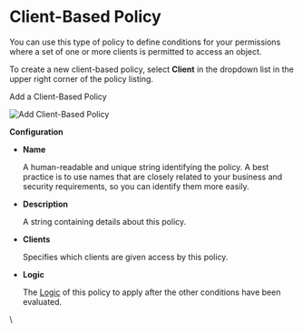# Client-Based Policy

You can use this type of policy to define conditions for your permissions where a set of one or more clients is permitted to access an object.

To create a new client-based policy, select **Client** in the dropdown list in the upper right corner of the policy listing.

Add a Client-Based Policy

![Add Client-Based Policy](https://wjw465150.gitbooks.io/keycloak-documentation/content/authorization\_services/keycloak-images/policy/create-client.png)

**Configuration**

*   **Name**

    A human-readable and unique string identifying the policy. A best practice is to use names that are closely related to your business and security requirements, so you can identify them more easily.
*   **Description**

    A string containing details about this policy.
*   **Clients**

    Specifies which clients are given access by this policy.
*   **Logic**

    The [Logic](https://wjw465150.gitbooks.io/keycloak-documentation/content/authorization\_services/topics/policy/logic.html#\_policy\_logic) of this policy to apply after the other conditions have been evaluated.

\
